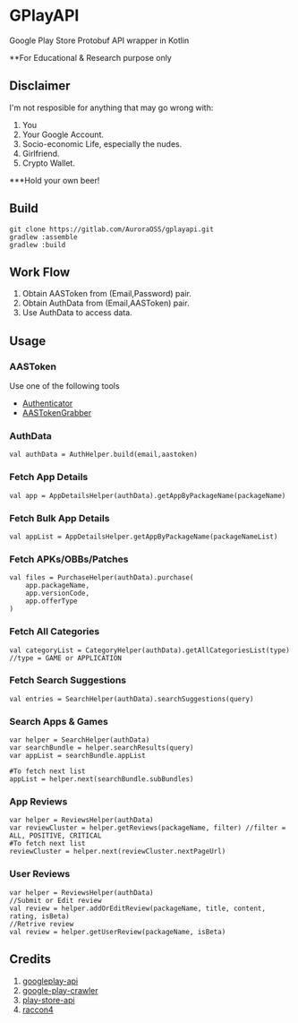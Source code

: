 # GPlayAPI

Google Play Store Protobuf API wrapper in Kotlin

**For Educational & Research purpose only

## Disclaimer

I'm not resposible for anything that may go wrong with:
1. You 
2. Your Google Account.
3. Socio-economic Life, especially the nudes.
4. Girlfriend.
5. Crypto Wallet.

***Hold your own beer!

## Build

    git clone https://gitlab.com/AuroraOSS/gplayapi.git
    gradlew :assemble
    gradlew :build

## Work Flow
 1. Obtain AASToken from (Email,Password) pair.
 2.  Obtain AuthData from (Email,AASToken) pair.
 3. Use AuthData to access data.

## Usage
### AASToken
Use one of the following tools
* [Authenticator](https://github.com/whyorean/Authenticator)
* [AASTokenGrabber](https://github.com/whyorean/AASTokenGrabber)

### AuthData 

    val authData = AuthHelper.build(email,aastoken)

### Fetch App Details

    val app = AppDetailsHelper(authData).getAppByPackageName(packageName)

### Fetch Bulk App Details

    val appList = AppDetailsHelper.getAppByPackageName(packageNameList)

### Fetch APKs/OBBs/Patches

    val files = PurchaseHelper(authData).purchase(
        app.packageName,
        app.versionCode,
        app.offerType
    )

### Fetch All Categories

    val categoryList = CategoryHelper(authData).getAllCategoriesList(type) //type = GAME or APPLICATION

### Fetch Search Suggestions

    val entries = SearchHelper(authData).searchSuggestions(query)

### Search Apps & Games

    var helper = SearchHelper(authData)
    var searchBundle = helper.searchResults(query) 
    var appList = searchBundle.appList 
	
    #To fetch next list 
    appList = helper.next(searchBundle.subBundles)

### App Reviews

    var helper = ReviewsHelper(authData)
    var reviewCluster = helper.getReviews(packageName, filter) //filter = ALL, POSITIVE, CRITICAL
    #To fetch next list    
    reviewCluster = helper.next(reviewCluster.nextPageUrl)

### User Reviews

    var helper = ReviewsHelper(authData)
    //Submit or Edit review
    val review = helper.addOrEditReview(packageName, title, content, rating, isBeta)
    //Retrive review
    val review = helper.getUserReview(packageName, isBeta)

## Credits
1. [googleplay-api](https://github.com/egirault/googleplay-api)
2. [google-play-crawler](https://github.com/Akdeniz/google-play-crawler)
3. [play-store-api](https://github.com/yeriomin/play-store-api)
4. [raccon4](https://github.com/onyxbits/raccoon4)
